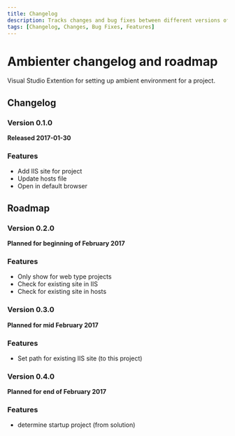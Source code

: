 ```yaml
---
title: Changelog
description: Tracks changes and bug fixes between different versions of Ambienter
tags: [Changelog, Changes, Bug Fixes, Features]
---
```


# Ambienter changelog and roadmap

Visual Studio Extention for setting up ambient environment for a project.

## Changelog

### Version 0.1.0

**Released 2017-01-30**

### Features

* Add IIS site for project
* Update hosts file
* Open in default browser

## Roadmap

### Version 0.2.0

**Planned for beginning of February 2017**

### Features

* Only show for web type projects
* Check for existing site in IIS
* Check for existing site in hosts

### Version 0.3.0

**Planned for mid February 2017**

### Features

* Set path for existing IIS site (to this project)

### Version 0.4.0

**Planned for end of February 2017**

### Features

* determine startup project (from solution)